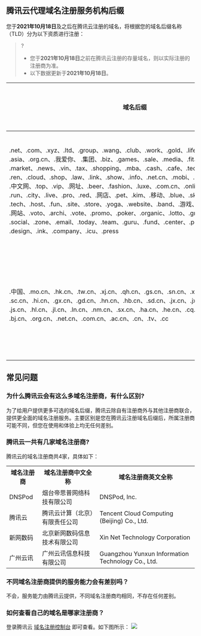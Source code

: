 ## 腾讯云代理域名注册服务机构后缀
您于**2021年10月18日**及之后在腾讯云注册的域名，将根据您的域名后缀名称（TLD）分为以下资质进行注册：

>?
>- 您于**2021年10月18日**之前在腾讯云注册的存量域名，则以实际注册的注册商为准。
>- 以下数据更新于**2021年10月18日**。

<table>
<thead>
  <tr>
    <th>域名后缀</th>
    <th>域名注册商</th>
  </tr>
</thead>
<tbody>
  <tr>
    <td>.net、.com、.xyz、.ltd、.group、.wang、.club、.work、.gold、.life、.art、.love、.world、<br>.asia、.org.cn、.我爱你、
.集团、.biz、.games、.sale、.media、.fit、.studio、.fyi、.cab、<br>.market、.news、.vin、.tax、.shopping、.mba、.cash、.cafe、.technology、.co、.fans、<br>.ren、.cloud、.shop、.law、.link、.show、.info、.net.cn、.mobi、.cool、.ac.cn、.在线、
<br>.中文网、.top、.vip、.网址、.beer、.fashion、.luxe、.com.cn、.online、.chat、.pub、
<br>.run、.city、.live、.pro、.red、.网店、.pet、.kim、.移动、.blue、.ski、.pink、.space、<br>.tech、.host、.fun、.site、.store、.yoga、.website、.band、.游戏、.娱乐、.企业、.商店、
<br>.网站、.voto、.archi、.vote、.promo、.poker、.organic、.lotto、.green、.black、.bio、<br>.social、.zone、.email、.today、.team、.guru、.fund、.center、.plus、.video、.wiki、<br>.design、.ink、.company、.icu、.press</td>
    <td>烟台帝思普网络科技有限公司</td>
  </tr>
  <tr>
    <td>.中国、.mo.cn、.hk.cn、.tw.cn、.xj.cn、.qh.cn、.gs.cn、.sn.cn、.xz.cn、.yn.cn、.gz.cn、<br>.sc.cn、.hi.cn、.gx.cn、.gd.cn、.hn.cn、.hb.cn、.sd.cn、.jx.cn、.jx.cn、.jx.cn、.zj.cn、<br>.js.cn、.hl.cn、.jl.cn、.ln.cn、.nm.cn、.sx.cn、.ha.cn、.he.cn、.cq.cn、.cq.cn、.tj.cn、<br>.bj.cn、.org.cn、.net.cn、.com.cn、.ac.cn、.cn、.tv、.cc</td>
    <td>广州云讯信息科技有限公司</td>
  </tr>
</tbody>
</table>


## 常见问题
### 为什么腾讯云会有这么多域名注册商，有什么区别?
为了给用户提供更多可选的域名后缀，腾讯云除自有注册商外与其他注册商联合，提供更全面的域名注册服务。主要区别是您在腾讯云注册域名后缀后，所属注册商可能不同，但您在使用和体验上均无任何差别。

### 腾讯云一共有几家域名注册商?
腾讯云的域名注册商共4家，具体如下：
<table>
<tr>
<th>域名注册商</th>
<th>域名注册商中文全称</th>
<th>域名注册商英文全称</th>
</tr>
<tr>
<td>DNSPod</td>
<td>烟台帝思普网络科技有限公司</td>
<td>DNSPod, Inc.</td>
</tr>
<tr>
<td>腾讯云</td>
<td>腾讯云计算（北京）有限责任公司</td>
<td>Tencent Cloud Computing (Beijing) Co., Ltd.</td>
</tr>
<tr>
<td>新网数码</td>
<td>北京新网数码信息技术有限公司</td>
<td>Xin Net Technology Corporation</td>
</tr>
<tr>
<td>广州云讯</td>
<td>广州云讯信息科技有限公司</td>
<td>Guangzhou Yunxun Information Technology Co., Ltd.</td>
</tr>
</table>

### 不同域名注册商提供的服务能力会有差别吗？
不会，服务能力由腾讯云提供，不同域名注册商均相同，不存在任何差别。

### 如何查看自己的域名是哪家注册商？
登录腾讯云 [域名注册控制台](https://console.cloud.tencent.com/domain) 即可查看。如下图所示：
![](https://qcloudimg.tencent-cloud.cn/raw/cc1cce7972716f880142ae7e83bf381e.png)


















